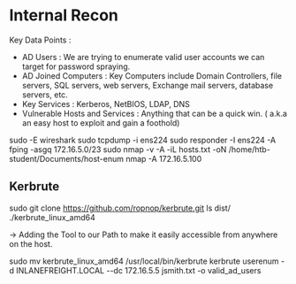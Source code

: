 # Internal Recon

Key Data Points :
- AD Users : We are trying to enumerate valid user accounts we can target for password spraying.
- AD Joined Computers : Key Computers include Domain Controllers, file servers, SQL servers, web servers, Exchange mail servers, database servers, etc.
- Key Services : Kerberos, NetBIOS, LDAP, DNS
- Vulnerable Hosts and Services : Anything that can be a quick win. ( a.k.a an easy host to exploit and gain a foothold)

sudo -E wireshark
sudo tcpdump -i ens224 
sudo responder -I ens224 -A
fping -asgq 172.16.5.0/23
sudo nmap -v -A -iL hosts.txt -oN /home/htb-student/Documents/host-enum
nmap -A 172.16.5.100

## Kerbrute

sudo git clone https://github.com/ropnop/kerbrute.git
ls dist/
./kerbrute_linux_amd64 

-> Adding the Tool to our Path to make it easily accessible from anywhere on the host.

sudo mv kerbrute_linux_amd64 /usr/local/bin/kerbrute
kerbrute userenum -d INLANEFREIGHT.LOCAL --dc 172.16.5.5 jsmith.txt -o valid_ad_users

